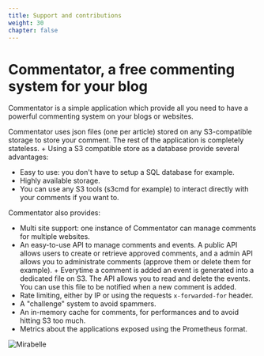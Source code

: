 ```yaml
---
title: Support and contributions
weight: 30
chapter: false
---
```


# Commentator, a free commenting system for your blog

Commentator is a simple application which provide all you need to have a powerful commenting system on your blogs or websites.

Commentator uses json files (one per article) stored on any S3-compatible storage to store your comment. The rest of the application is completely stateless. +
Using a S3 compatible store as a database provide several advantages:

- Easy to use: you don't have to setup a SQL database for example.
- Highly available storage.
- You can use any S3 tools (s3cmd for example) to interact directly with your comments if you want to.

Commentator also provides:

- Multi site support: one instance of Commentator can manage comments for multiple websites.
-  An easy-to-use API to manage comments and events. A public API allows users to create or retrieve approved comments, and a admin API allows you to administrate comments (approve them or delete them for example). +
Everytime a comment is added an event is generated into a dedicated file on S3. The API allows you to read and delete the events. You can use this file to be notified when a new comment is added.
- Rate limiting, either by IP or using the requests `x-forwarded-for` header.
- A "challenge" system to avoid spammers.
- An in-memory cache for comments, for performances and to avoid hitting S3 too much.
- Metrics about the applications exposed using the Prometheus format.

![Mirabelle](img/commentator_presentation.jpg)
